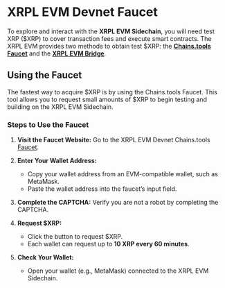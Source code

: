# XRPL EVM Devnet Faucet

To explore and interact with the **XRPL EVM Sidechain**, you will need test XRP ($XRP) to cover transaction fees and execute smart contracts. The XRPL EVM provides two methods to obtain test $XRP: the [**Chains.tools Faucet**](https://chains.tools/faucet/xrplevm) and the [**XRPL EVM Bridge**](../users/using-the-bridge.md).

## Using the Faucet

The fastest way to acquire $XRP is by using the Chains.tools Faucet. This tool allows you to request small amounts of $XRP to begin testing and building on the XRPL EVM Sidechain.

### Steps to Use the Faucet

1. **Visit the Faucet Website:**
   Go to the XRPL EVM Devnet Chains.tools [Faucet](https://chains.tools/faucet/xrplevm).

2. **Enter Your Wallet Address:**
   - Copy your wallet address from an EVM-compatible wallet, such as MetaMask.
   - Paste the wallet address into the faucet’s input field.

3. **Complete the CAPTCHA:**
   Verify you are not a robot by completing the CAPTCHA.

4. **Request $XRP:**
   - Click the button to request $XRP.
   - Each wallet can request up to **10 XRP every 60 minutes**.

5. **Check Your Wallet:**
   - Open your wallet (e.g., MetaMask) connected to the XRPL EVM Sidechain.